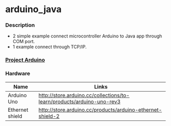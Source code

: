 # arduino_java


### Description
* 2 simple example connect microcontroller Arduino to Java app through COM port. 
* 1 example connect through TCP/IP. 
 
### [Project Arduino](https://www.arduino.cc/)
 
### Hardware

| Name | Links |
| ------ | ------ |
|Arduino Uno|http://store.arduino.cc/collections/to-learn/products/arduino-uno-rev3
|Ethernet shield|http://store.arduino.cc/products/arduino-ethernet-shield-2

